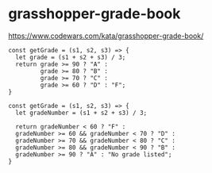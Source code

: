 # grasshopper-grade-book
https://www.codewars.com/kata/grasshopper-grade-book/


```
const getGrade = (s1, s2, s3) => {
  let grade = (s1 + s2 + s3) / 3;
  return grade >= 90 ? "A" :
         grade >= 80 ? "B" :
         grade >= 70 ? "C" :
         grade >= 60 ? "D" : "F";
}

```

```
const getGrade = (s1, s2, s3) => {
  let gradeNumber = (s1 + s2 + s3) / 3;

  return gradeNumber < 60 ? "F" :
  gradeNumber >= 60 && gradeNumber < 70 ? "D" :
  gradeNumber >= 70 && gradeNumber < 80 ? "C" :
  gradeNumber >= 80 && gradeNumber < 90 ? "B" :
  gradeNumber >= 90 ? "A" : "No grade listed";
}

```

